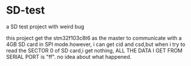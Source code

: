 # SD-test
a SD test project with weird bug

this project get the stm32f103c8t6 as the master to communicate with a 4GB SD card in SPI mode.however, i can get cid and csd,but when i try to read the SECTOR 0 of SD card,i get nothing,  ALL THE DATA I GET FROM SERIAL PORT is  "ff". no idea about what happened.
